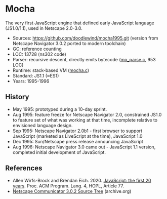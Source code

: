 # Mocha

The very first JavaScript engine that defined early JavaScript language (JS1.0/1.1), used in Netscape 2.0-3.0.

* Sources:    https://github.com/doodlewind/mocha1995.git (version from Netscape Navigator 3.0.2 ported to modern toolchain)
* GC:         reference counting
* LOC:        13728 (ns302 code)
* Parser:     recursive descent, directly emits bytecode ([mo_parse.c](https://github.com/doodlewind/mocha1995/blob/main/src/mo_parse.c), 953 LOC)
* Runtime:    stack-based VM ([mocha.c](https://github.com/doodlewind/mocha1995/blob/main/src/mocha.c))
* Standard:   JS1.1 (≈ES1)
* Years:      1995-1996

## History

* May 1995: prototyped during a 10-day sprint.
* Aug 1995: feature freeze for Netscape Navigator 2.0, constrained JS1.0 to feature set of what was working at that time, incomplete relative to envisioned language design.
* Sep 1995: Netscape Navigator 2.0b1 - first browser to support JavaScript (marketed as LiveScript at the time), JavaScript 1.0
* Dec 1995: Sun/Netscape press release announcing JavaScript
* Aug 1996: Netscape Navigator 3.0 came out - JavaScript 1.1 version, completed initial development of JavaScript.

## References

* Allen Wirfs-Brock and Brendan Eich. 2020. [JavaScript: the first 20 years](https://dl.acm.org/doi/pdf/10.1145/3386327). Proc. ACM Program. Lang. 4, HOPL, Article 77.
* [Netscape Communicator 3.0.2 Source Tree](https://archive.org/details/netscape-communicator-3-0-2-source) (archive.org)
